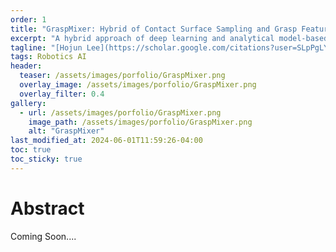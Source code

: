 ```yaml
---
order: 1
title: "GraspMixer: Hybrid of Contact Surface Sampling and Grasp Feature Mixing for Grasp Synthesis"
excerpt: "A hybrid approach of deep learning and analytical model-based algorithms for offline grasp generation"
tagline: "[Hojun Lee](https://scholar.google.com/citations?user=SLpPgLYAAAAJ&hl=en&oi=sra)<sup>1</sup>, [Tyler Toner](https://scholar.google.com/citations?user=NKTX6H4AAAAJ&hl=en)<sup>2</sup>, [Dawn Tilbury](https://scholar.google.com/citations?user=8P0XsUgAAAAJ&hl=en)<sup>2</sup>, [Kira Barton](https://scholar.google.com/citations?user=RXmPJqsAAAAJ&hl=en)<sup>2</sup> <br/> <sup>1</sup> Purdue University, West Lafayette <br/> <sup>2</sup> University of Michigan, Ann Arbor" 
tags: Robotics AI
header:
  teaser: /assets/images/porfolio/GraspMixer.png
  overlay_image: /assets/images/porfolio/GraspMixer.png
  overlay_filter: 0.4
gallery:
  - url: /assets/images/porfolio/GraspMixer.png
    image_path: /assets/images/porfolio/GraspMixer.png
    alt: "GraspMixer"
last_modified_at: 2024-06-01T11:59:26-04:00
toc: true
toc_sticky: true
---
```


# Abstract
Coming Soon....

